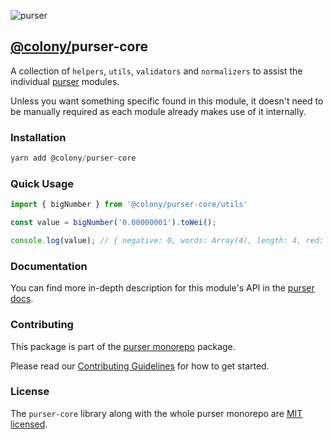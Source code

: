 ![purser](https://github.com/JoinColony/purser/blob/master/.assets/purser_200.svg)

## [@colony/](https://www.npmjs.com/org/colony)purser-core

A collection of `helpers`, `utils`, `validators` and `normalizers` to assist the individual [purser](https://github.com/JoinColony/purser) modules.

Unless you want something specific found in this module, it doesn't need to be manually required as each module already makes use of it internally.

### Installation
```js
yarn add @colony/purser-core
```

### Quick Usage
```js
import { bigNumber } from '@colony/purser-core/utils'

const value = bigNumber('0.00000001').toWei();

console.log(value); // { negative: 0, words: Array(4), length: 4, red: null }
```

### Documentation

You can find more in-depth description for this module's API in the [purser docs](https://docs.colony.io/purser/modules-@colonypurser-core/).

### Contributing

This package is part of the [purser monorepo](https://github.com/JoinColony/purser) package.

Please read our [Contributing Guidelines](https://github.com/JoinColony/purser/blob/master/.github/CONTRIBUTING.md) for how to get started.

### License

The `purser-core` library along with the whole purser monorepo are [MIT licensed](https://github.com/JoinColony/purser/blob/master/LICENSE).
